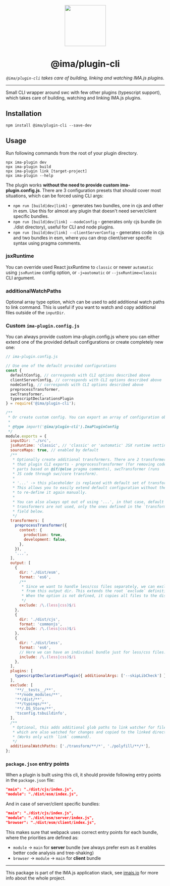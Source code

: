 <p align="center">
  <img height="130" src="https://imajs.io/img/logo.svg" />
</p>

<h1 align="center">@ima/plugin-cli</h1>
<p align="center"><i><code>@ima/plugin-cli</code> takes care of building, linking and watching IMA.js plugins.</i></p>

---

Small CLI wrapper around swc with few other plugins (typescript support), which takes care of building, watching and linking IMA.js plugins.

## Installation

```
npm install @ima/plugin-cli --save-dev
```


## Usage

Run following commands from the root of your plugin directory.

```
npx ima-plugin dev
npx ima-plugin build
npx ima-plugin link [target-project]
npx ima-plugin --help
```

The plugin works **without the need to provide custom ima-plugin.config.js**. There are 3 configuration presets that should cover most situations, which can be forced using CLI args:
 - `npm run [build|dev|link]` - generates two bundles, one in cjs and other in esm. Use this for almost any plugin that doesn't need server/client specific bundles.
 - `npm run [build|dev|link] --nodeConfig` - generates only cjs bundle (in ./dist directory), useful for CLI and node plugins.
 - `npm run [build|dev|link] --clientServerConfig` - generates code in cjs and two bundles in esm, where you can drop client/server specific syntax using pragma comments.

### jsxRuntime
You can override used React jsxRuntime to `classic` or newer `automatic` using `jsxRuntime` config option, or `-j=automatic` or `--jsxRuntime=classic` CLI argument.

### additionalWatchPaths
Optional array type option, which can be used to add additional watch paths to link command. This is useful if you want to watch and copy additional files outside of the `inputDir`.

### Custom `ima-plugin.config.js`
You can always provide custom ima-plugin.config.js where you can either extend one of the provided default configurations or create completely new one:

```js
// ima-plugin.config.js

// Use one of the default provided configurations
const {
  defaultConfig, // corresponds with CLI options described above
  clientServerConfig, // corresponds with CLI options described above
  nodeConfig, // corresponds with CLI options described above
  preprocessTransformer,
  swcTransformer,
  typescriptDeclarationsPlugin
} = require('@ima/plugin-cli');

/**
 * Or create custom config. You can export an array of configuration objects to support multiple configurations.
 *
 * @type import('@ima/plugin-cli').ImaPluginConfig
 */
module.exports = {
  inputDir: './src',
  jsxRuntime: 'classic', // 'classic' or 'automatic' JSX runtime settings
  sourceMaps: true, // enabled by default
  /**
   * Optionally create additional transformers. There are 2 transformers
   * that plugin CLI exports - preprocessTransformer (for removing code
   * parts based on @if/@else pragma comments), swcTransformer (runs
   * JS code through swc/core transform).
   *
   * '...' -> this placeholder is replaced with default set of transformers.
   * This allows you to easily extend default configuration without the need
   * to re-define it again manually.
   *
   * You can also always opt out of using '...', in that case, default
   * transformers are not used, only the ones defined in the `transformers`
   * field below.
   */
  transformers: [
    preprocessTransformer({
      context: {
        production: true,
        development: false,
      },
    }),
    '...',
  ],
  output: [
    {
      dir: './dist/esm',
      format: 'es6',
      /**
       * Since we want to handle less/css files separately, we can exclude them
       * from this output dir. This extends the root `exclude` definition.
       * When the option is not defined, it copies all files to the dist folder.
       */
      exclude: /\.(less|css)$/i
    },
    {
      dir: './dist/cjs',
      format: 'commonjs',
      exclude: /\.(less|css)$/i
    },
    {
      dir: './dist/less',
      format: 'es6',
      // Here we can have an individual bundle just for less/css files.
      include: /\.(less|css)$/i
    },
  ],
  plugins: [
    typescriptDeclarationsPlugin({ additionalArgs: ['--skipLibCheck'] }),
  ],
  exclude: [
    '**/__tests__/**',
    '**/node_modules/**',
    '**/dist/**',
    '**/typings/**',
    '**/.DS_Store/**',
    'tsconfig.tsbuildinfo',
  ],
  /**
   * Optional, this adds additional glob paths to link watcher for files
   * which are also watched for changes and copied to the linked directory.
   * (Works only with `link` command).
   */
  additionalWatchPaths: ['./transform/**/*', './polyfill/**/*'],
};
```

### `package.json` entry points

When a plugin is built using this cli, it should provide following entry points in the `package.json` file:

```json
"main": "./dist/cjs/index.js",
"module": "./dist/esm/index.js",
```

And in case of server/client specific bundles:

```json
"main": "./dist/cjs/index.js",
"module": "./dist/esm/server/index.js",
"browser": "./dist/esm/client/index.js",
```

This makes sure that webpack uses correct entry points for each bundle, where the priorities are defined as:
- `module` -> `main` for **server** bundle (we always prefer esm as it enables better code analysis and tree-shaking)
- `browser` -> `module` -> `main` for **client** bundle

---

This package is part of the IMA.js application stack, see [imajs.io](https://imajs.io/) for more info about the whole project.
